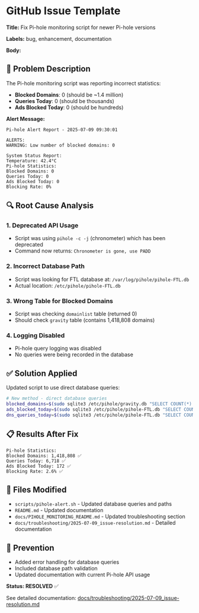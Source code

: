# GitHub Issue Template

**Title:** Fix Pi-hole monitoring script for newer Pi-hole versions

**Labels:** bug, enhancement, documentation

**Body:**

## 🐛 Problem Description

The Pi-hole monitoring script was reporting incorrect statistics:
- **Blocked Domains**: 0 (should be ~1.4 million)
- **Queries Today**: 0 (should be thousands)
- **Ads Blocked Today**: 0 (should be hundreds)

**Alert Message:**
```
Pi-hole Alert Report - 2025-07-09 09:30:01

ALERTS:
WARNING: Low number of blocked domains: 0

System Status Report:
Temperature: 42.4°C
Pi-hole Statistics:
Blocked Domains: 0
Queries Today: 0
Ads Blocked Today: 0
Blocking Rate: 0%
```

## 🔍 Root Cause Analysis

### 1. **Deprecated API Usage**
- Script was using `pihole -c -j` (chronometer) which has been deprecated
- Command now returns: `Chronometer is gone, use PADD`

### 2. **Incorrect Database Path**
- Script was looking for FTL database at: `/var/log/pihole/pihole-FTL.db`
- Actual location: `/etc/pihole/pihole-FTL.db`

### 3. **Wrong Table for Blocked Domains**
- Script was checking `domainlist` table (returned 0)
- Should check `gravity` table (contains 1,418,808 domains)

### 4. **Logging Disabled**
- Pi-hole query logging was disabled
- No queries were being recorded in the database

## ✅ Solution Applied

Updated script to use direct database queries:

```bash
# New method - direct database queries
blocked_domains=$(sudo sqlite3 /etc/pihole/gravity.db "SELECT COUNT(*) FROM gravity;" 2>/dev/null || echo "0")
ads_blocked_today=$(sudo sqlite3 /etc/pihole/pihole-FTL.db "SELECT COUNT(*) FROM queries WHERE (status = 1 OR status = 4 OR status = 5 OR status = 6 OR status = 7 OR status = 8 OR status = 9 OR status = 10 OR status = 11) AND timestamp >= strftime('%s', datetime('now', 'start of day'));" 2>/dev/null || echo "0")
dns_queries_today=$(sudo sqlite3 /etc/pihole/pihole-FTL.db "SELECT COUNT(*) FROM queries WHERE timestamp >= strftime('%s', datetime('now', 'start of day'));" 2>/dev/null || echo "0")
```

## 📋 Results After Fix

```
Pi-hole Statistics:
Blocked Domains: 1,418,808 ✅
Queries Today: 6,718 ✅
Ads Blocked Today: 172 ✅
Blocking Rate: 2.6% ✅
```

## 📝 Files Modified

- `scripts/pihole-alert.sh` - Updated database queries and paths
- `README.md` - Updated documentation
- `docs/PIHOLE_MONITORING_README.md` - Updated troubleshooting section
- `docs/troubleshooting/2025-07-09_issue-resolution.md` - Detailed documentation

## 🎯 Prevention

- Added error handling for database queries
- Included database path validation
- Updated documentation with current Pi-hole API usage

**Status: RESOLVED** ✅

See detailed documentation: [docs/troubleshooting/2025-07-09_issue-resolution.md](docs/troubleshooting/2025-07-09_issue-resolution.md)
